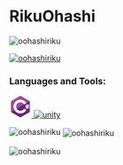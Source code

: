 # RikuOhashi
<p align="left"> <img src="https://komarev.com/ghpvc/?username=oohashiriku&label=Profile%20views&color=0e75b6&style=flat" alt="oohashiriku" /> </p>

<p align="left"> <a href="https://github.com/ryo-ma/github-profile-trophy"><img src="https://github-profile-trophy.vercel.app/?username=oohashiriku" alt="oohashiriku" /></a> </p>
<p align="left">
</p>

<h3 align="left">Languages and Tools:</h3>
<p align="left"> <a href="https://www.w3schools.com/cs/" target="_blank" rel="noreferrer"> <img src="https://raw.githubusercontent.com/devicons/devicon/master/icons/csharp/csharp-original.svg" alt="csharp" width="40" height="40"/> </a> <a href="https://unity.com/" target="_blank" rel="noreferrer"> <img src="https://www.vectorlogo.zone/logos/unity3d/unity3d-icon.svg" alt="unity" width="40" height="40"/> </a> </p>

<p><img align="left" src="https://github-readme-stats.vercel.app/api/top-langs?username=oohashiriku&show_icons=true&locale=en&layout=compact" alt="oohashiriku" /></p>

<p>&nbsp;<img align="center" src="https://github-readme-stats.vercel.app/api?username=oohashiriku&show_icons=true&locale=en" alt="oohashiriku" /></p>
<p><img align="center" src="https://github-readme-streak-stats.herokuapp.com/?user=oohashiriku&" alt="oohashiriku" /></p>

